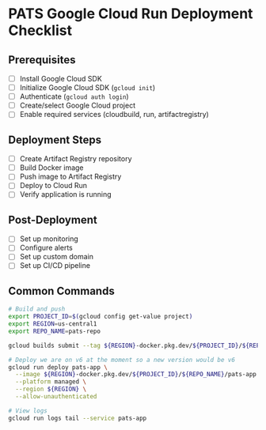 # PATS Google Cloud Run Deployment Checklist

## Prerequisites
- [ ] Install Google Cloud SDK
- [ ] Initialize Google Cloud SDK (`gcloud init`)
- [ ] Authenticate (`gcloud auth login`)
- [ ] Create/select Google Cloud project
- [ ] Enable required services (cloudbuild, run, artifactregistry)

## Deployment Steps
- [ ] Create Artifact Registry repository
- [ ] Build Docker image 
- [ ] Push image to Artifact Registry
- [ ] Deploy to Cloud Run
- [ ] Verify application is running

## Post-Deployment
- [ ] Set up monitoring
- [ ] Configure alerts
- [ ] Set up custom domain
- [ ] Set up CI/CD pipeline

## Common Commands
```bash
# Build and push
export PROJECT_ID=$(gcloud config get-value project)
export REGION=us-central1
export REPO_NAME=pats-repo

gcloud builds submit --tag ${REGION}-docker.pkg.dev/${PROJECT_ID}/${REPO_NAME}/pats-app:v7

# Deploy we are on v6 at the moment so a new version would be v6
gcloud run deploy pats-app \
  --image ${REGION}-docker.pkg.dev/${PROJECT_ID}/${REPO_NAME}/pats-app:v7 \
  --platform managed \
  --region ${REGION} \
  --allow-unauthenticated

# View logs
gcloud run logs tail --service pats-app
``` 